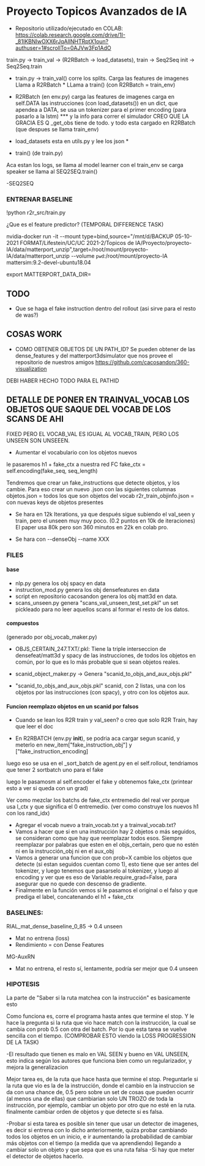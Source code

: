 # Proyecto Topicos Avanzados de IA
- Repositorio utilizado/ejecutado en COLAB: 
https://colab.research.google.com/drive/1I-_81IKBNIwOXX6rJqAllNHTRptX1oun?authuser=1#scrollTo=0AJVw3Fp1AdO

train.py -> train_val -> (R2RBatch -> load_datasets), train -> Seq2Seq init -> Seq2Seq.train


- train.py -> train_val() 
corre los splits.
Carga las features de imagenes
Llama a R2RBatch *
LLama a train() (con R2RBatch = train_env)

- R2RBatch (en env.py)
carga las features de imagenes
carga en self.DATA las instrucciones (con load_datasets()) en un dict, que apendea a DATA, se usa un tokenizer para el primer encoding (para pasarlo a la lstm) ***
y la info para correr el simulador
CREO QUE LA GRACIA ES Q _get_obs tiene de todo.
y todo esta cargado en R2RBatch (que despues se llama train_env)

- load_datasets esta en utils.py y lee los json *

- train() (de train.py) 

Aca estan los logs,
se llama al model learner con el train_env
se carga speaker
se llama al SEQ2SEQ.train()

-SEQ2SEQ

### ENTRENAR BASELINE
!python r2r_src/train.py 


¿Que es el feature predictor? (TEMPORAL DIFFERENCE TASK)

nvidia-docker run -it --mount type=bind,source="/mnt/d/BACKUP 05-10-2021 FORMAT/Lifestein/UC/UC 2021-2/Topicos de IA/Proyecto/proyecto-IA/data/matterport_unzip",target=/root/mount/proyecto-IA/data/matterport_unzip --volume `pwd`:/root/mount/proyecto-IA mattersim:9.2-devel-ubuntu18.04

export MATTERPORT_DATA_DIR=

## TODO
- Que se haga el fake instruction dentro del rollout (asi sirve para el resto de was?)


## COSAS WORK

- COMO OBTENER OBJETOS DE UN PATH_ID?
Se pueden obtener de las dense_features y del matterport3dsimulator que nos provee
el repositorio de nuestros amigos https://github.com/cacosandon/360-visualization


DEBI HABER HECHO TODO PARA EL PATHID







## DETALLE DE PONER EN TRAINVAL_VOCAB LOS OBJETOS QUE SAQUE DEL VOCAB DE LOS SCANS DE AHI
FIXED PERO EL VOCAB_VAL ES IGUAL AL VOCAB_TRAIN, PERO LOS UNSEEN SON UNSEEEN.


+ Aumentar el vocabulario con los objetos nuevos

le pasaremos h1 + fake_ctx a nuestra red FC
fake_ctx = self.encoding(fake_seq, seq_length)

Tendremos que crear un fake_instructions que detecte objetos, y los cambie.
Para eso crear un nuevo .json con las siguientes columnas
objetos.json = todos los que son objetos del vocab
r2r_train_objinfo.json = con nuevas keys de objetos presentes 



- Se hara en 12k Iterations, ya que después sigue subiendo el  val_seen y train, pero el unseen muy muy poco. (0.2 puntos en 10k de iteraciones) El paper usa 80k
pero son 360 minutos en 22k en colab pro.

- Se hara con 
--denseObj --name XXX

### FILES

#### base
- nlp.py genera los obj spacy en data
- instruction_mod.py genera los obj densefeatures en data
- script en repositorio cacosandon genera los obj matt3d en data.
- scans_unseen.py genera "scans_val_unseen_test_set.pkl" un set pickleado para no leer aquellos scans al formar el resto de los datos.

#### compuestos
(generado por obj_vocab_maker.py)
- OBJS_CERTAIN_247.TXT/.pkl: Tiene la triple interseccion de densefeat/matt3d y spacy de las instrucciones, de todos los objetos en común, por lo que es lo más probable que si sean objetos reales.

- scanid_object_maker.py -> Genera "scanid_to_objs_and_aux_objs.pkl"

- "scanid_to_objs_and_aux_objs.pkl" scanid, con 2 listas, una con los objetos por las instrucciones (con spacy), y otro con los objetos aux.



#### Funcion reemplazo objetos en un scanid por falsos

+ Cuando se lean los R2R train y val_seen? o creo que solo R2R Train, hay que leer el doc
- En R2RBATCH (env.py __init__), se podria aca cargar segun scanid,
y meterlo en new_item["fake_instruction_obj"]
y ["fake_instruction_encoding]

luego eso se usa en el _sort_batch de agent.py en el self.rollout,
tendriamos que tener 2 sortbatch uno para el fake

luego le pasamosm al self.encoder el fake y obtenemos fake_ctx (printear esto a ver si queda con un grad)

Ver como mezclar los batchs de fake_ctx entremedio del real 
ver porque usa l_ctx y que significa el 0 entremedio.
(ver como construye los nuevos h1 con los rand_idx)

+ Agregar el vocab nuevo a train_vocab.txt y a trainval_vocab.txt?
+ Vamos a hacer que si en una instrucción hay 2 objetos o más seguidos, se consideran como que hay que reemplazar todos esos. Siempre reemplazar por palabras que esten en el objs_certain, pero que no estén ni en la instrucción_obj ni en el aux_obj
+ Vamos a generar una funcion que con prob=X cambie los objetos que detecte (si estan seguidos cuentan como 1), esto tiene que ser antes del tokenizer, y luego tenemos que pasarselo al tokenizer, y luego al encoding y ver que es eso de Variable.require_grad=False, para asegurar que no quede con descenso de gradiente.
+ Finalmente en la función vemos si le pasamos el original o el falso y que prediga el label, concatenando el h1 + fake_ctx


### BASELINES:
RIAL_mat_dense_baseline_0_85 -> 0.4 unseen
- Mat no entrena (loss)
- Rendimiento = con Dense Features

MG-AuxRN
- Mat no entrena, el resto sí, lentamente, podría ser mejor que 0.4 unseen

### HIPOTESIS

La parte de "Saber si la ruta matchea con la instrucción" es basicamente esto

Como funciona es, corre el programa hasta antes que termine el stop. Y le hace la pregunta si la ruta que vio hace match con la instrucción, la cual se cambia con prob 0.5 con otra del batch. 
Por lo que esta tarea se vuelve sencilla con el tiempo. (COMPROBAR ESTO viendo la LOSS PROGRESSION DE LA TASK) 

-El resultado que tienen es malo en VAL SEEN y bueno en VAL UNSEEN, esto indica según los autores que funciona bien como un regularizador, y mejora la generalizacion


Mejor tarea es, de la ruta que hace hasta que termine el stop. Preguntarle si la ruta que vio es la de la instrucción, donde el cambio en la instruccion se da con una chance de, 0.5 pero sobre un set de cosas que pueden ocurrir (al menos una de ellas) que cambiarian solo UN TROZO de toda la instrucción, por ejemplo, cambiar un objeto por otro que no esté en la ruta.
finalmente cambiar orden de objetos y que detecte si es falsa.

-Probar si esta tarea es posible sin tener que usar un detector de imagenes, es decir si entrena con lo dicho anteriormente, quiza probar cambiando todos los objetos en un inicio, e ir aumentando la probabilidad de cambiar más objetos con el tiempo (a medida que va aprendiendo) llegando a cambiar solo un objeto y que sepa que es una ruta falsa
-Si hay que meter el detector de objetos hacerlo.
